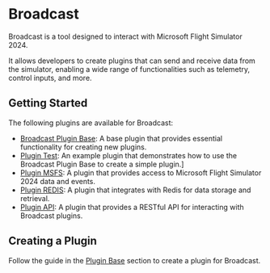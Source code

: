 ﻿# Broadcast
Broadcast is a tool designed to interact with Microsoft Flight Simulator 2024. 

It allows developers to create plugins that can send and receive data from the simulator, enabling a wide range of functionalities such as telemetry, control inputs, and more.

## Getting Started	
The following plugins are available for Broadcast:

- [Broadcast Plugin Base](./PluginBase/README.md): A base plugin that provides essential functionality for creating new plugins.
- [Plugin Test](./TestPlugin/README.md): An example plugin that demonstrates how to use the Broadcast Plugin Base to create a simple plugin.]
- [Plugin MSFS](./MSFSPlugin/README.md): A plugin that provides access to Microsoft Flight Simulator 2024 data and events.
- [Plugin REDIS](./RedisPlugin/README.md): A plugin that integrates with Redis for data storage and retrieval.
- [Plugin API](./APIPlugin/README.md): A plugin that provides a RESTful API for interacting with Broadcast plugins.


## Creating a Plugin
Follow the guide in the [Plugin Base](./PluginBase/README.md) section to create a plugin for Broadcast.